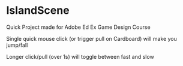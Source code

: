 # IslandScene
Quick Project made for Adobe Ed Ex Game Design Course

Single quick mouse click (or trigger pull on Cardboard) will make you jump/fall


Longer click/pull (over 1s) will toggle between fast and slow

